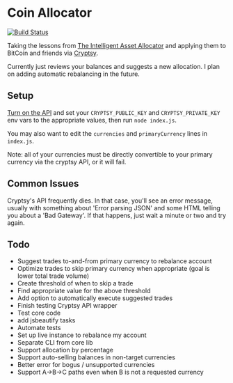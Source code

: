 Coin Allocator
==============

[![Build Status](https://travis-ci.org/nfriedly/Coin-Allocator.png?branch=master)](https://travis-ci.org/nfriedly/Coin-Allocator)

Taking the lessons from [The Intelligent Asset Allocator](http://www.amazon.com/gp/product/0071362363/ref=as_li_ss_il?ie=UTF8&camp=1789&creative=390957&creativeASIN=0071362363&linkCode=as2&tag=nfriedly-20) and applying them to BitCoin and friends via [Cryptsy](https://www.cryptsy.com/users/register?refid=154285).

Currently just reviews your balances and suggests a new allocation. I plan on adding automatic rebalancing in the future.

Setup
-----

[Turn on the API](https://www.cryptsy.com/users/settings) and set your `CRYPTSY_PUBLIC_KEY` and `CRYPTSY_PRIVATE_KEY` env vars to the appropriate values, then run `node index.js`. 

You may also want to edit the `currencies` and `primaryCurrency` lines in `index.js`. 

Note: all of your currencies must be directly convertible to your primary currency via the cryptsy API, or it will fail.

Common Issues
-------------

Cryptsy's API frequently dies. In that case, you'll see an error message, usually with something about 'Error parsing JSON' and some HTML telling you about a 'Bad Gateway'. If that happens, just wait a minute or two and try again.

Todo
----

* Suggest trades to-and-from primary currency to rebalance account
* Optimize trades to skip primary currency when appropriate (goal is lower total trade volume)
* Create threshold of when to skip a trade 
* Find appropriate value for the above threshold
* Add option to automatically execute suggested trades
* Finish testing Cryptsy API wrapper
* Test core code
* add jsbeautify tasks
* Automate tests
* Set up live instance to rebalance my account
* Separate CLI from core lib
* Support allocation by percentage
* Support auto-selling balances in non-target currencies
* Better error for bogus / unsupported currencies
* Support A->B->C paths even when B is not a requested currency
